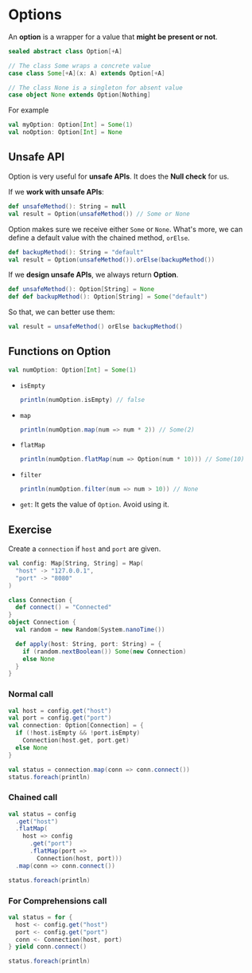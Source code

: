 # Options

An **option** is a wrapper for a value that **might be present or not**.

```scala
sealed abstract class Option[+A]

// The class Some wraps a concrete value
case class Some[+A](x: A) extends Option[+A]

// The class None is a singleton for absent value
case object None extends Option[Nothing]
```

For example

```scala
val myOption: Option[Int] = Some(1)
val noOption: Option[Int] = None
```

## Unsafe API

Option is very useful for **unsafe APIs**. It does the **Null check** for us.

If we **work with unsafe APIs**:

```scala
def unsafeMethod(): String = null
val result = Option(unsafeMethod()) // Some or None
```

Option makes sure we receive either `Some` or `None`. What's more, we can define a default value with the chained method, `orElse`.

```scala
def backupMethod(): String = "default"
val result = Option(unsafeMethod()).orElse(backupMethod())
```

If we **design unsafe APIs**, we always return **Option**.

```scala
def unsafeMethod(): Option[String] = None
def def backupMethod(): Option[String] = Some("default")
```

So that, we can better use them:

```scala
val result = unsafeMethod() orElse backupMethod()
```

## Functions on Option

```scala
val numOption: Option[Int] = Some(1)
```

- `isEmpty`

  ```scala
  println(numOption.isEmpty) // false
  ```

- `map`

  ```scala
  println(numOption.map(num => num * 2)) // Some(2)
  ```

- `flatMap`

  ```scala
  println(numOption.flatMap(num => Option(num * 10))) // Some(10)
  ```

- `filter`

  ```scala
  println(numOption.filter(num => num > 10)) // None
  ```

- `get`: It gets the value of `Option`. Avoid using it.

## Exercise

Create a `connection` if `host` and `port` are given.

```scala
val config: Map[String, String] = Map(
  "host" -> "127.0.0.1",
  "port" -> "8080"
)

class Connection {
  def connect() = "Connected"
}
object Connection {
  val random = new Random(System.nanoTime())

  def apply(host: String, port: String) = {
    if (random.nextBoolean()) Some(new Connection)
    else None
  }
}
```

### Normal call

```scala
val host = config.get("host")
val port = config.get("port")
val connection: Option[Connection] = {
  if (!host.isEmpty && !port.isEmpty)
    Connection(host.get, port.get)
  else None
}

val status = connection.map(conn => conn.connect())
status.foreach(println)
```

### Chained call

```scala
val status = config
  .get("host")
  .flatMap(
    host => config
      .get("port")
      .flatMap(port =>
        Connection(host, port)))
  .map(conn => conn.connect())

status.foreach(println)
```

### For Comprehensions call

```scala
val status = for {
  host <- config.get("host")
  port <- config.get("port")
  conn <- Connection(host, port)
} yield conn.connect()

status.foreach(println)
```
